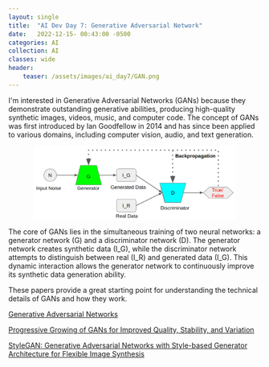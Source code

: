 ```yaml
---
layout: single
title:  "AI Dev Day 7: Generative Adversarial Network"
date:   2022-12-15- 00:43:00 -0500
categories: AI
collection: AI
classes: wide
header:
    teaser: /assets/images/ai_day7/GAN.png
--- 
```

I'm interested in Generative Adversarial Networks (GANs) because they demonstrate outstanding generative abilities, producing high-quality synthetic images, videos, music, and computer code. The concept of GANs was first introduced by Ian Goodfellow in 2014 and has since been applied to various domains, including computer vision, audio, and text generation.


<style>
.center {
  display: block;
  margin-left: auto;
  margin-right: auto;
  min-width: 80%;
  max-width: 80%;
  width: 50vw;
}
</style>
<img class="center" src="/assets/images/ai_day7/GAN.png" alt="GAN"> 

The core of GANs lies in the simultaneous training of two neural networks: a generator network (G) and a discriminator network (D). The generator network creates synthetic data (I_G), while the discriminator network attempts to distinguish between real (I_R) and generated data (I_G). This dynamic interaction allows the generator network to continuously improve its synthetic data generation ability.


These papers provide a great starting point for understanding the technical details of GANs and how they work.

<a href="https://arxiv.org/pdf/1406.2661.pdf">Generative Adversarial Networks</a>

<a href="https://arxiv.org/pdf/1710.10196.pdf">Progressive Growing of GANs for Improved Quality, Stability, and Variation</a>

<a href="https://arxiv.org/pdf/1812.04948.pdf">StyleGAN: Generative Adversarial Networks with Style-based Generator Architecture for Flexible Image Synthesis</a>
